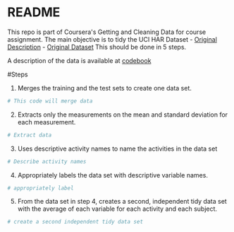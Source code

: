 # README
This repo is part of Coursera's Getting and Cleaning Data for course assignment.  The main objective is to tidy the UCI HAR Dataset - [Original Description]((http://archive.ics.uci.edu/ml/datasets/Human+Activity+Recognition+Using+Smartphones)) - [Original Dataset](https://d396qusza40orc.cloudfront.net/getdata%2Fprojectfiles%2FUCI%20HAR%20Dataset.zip)  This should be done in 5 steps.

A description of the data is available at [codebook](CodeBook.md)


#Steps
1. Merges the training and the test sets to create one data set.

```r
# This code will merge data
```

2. Extracts only the measurements on the mean and standard deviation for each measurement.

```r
# Extract data
```

3. Uses descriptive activity names to name the activities in the data set

```r
# Describe activity names
```


4. Appropriately labels the data set with descriptive variable names.

```r
# appropriately label
```

5. From the data set in step 4, creates a second, independent tidy data set with the average of each variable for each activity and each subject.

```r
# create a second independent tidy data set
```


